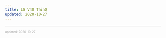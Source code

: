 ```yaml
---
title: LG V40 ThinQ
updated: 2020-10-27
---
```


---

<sup><sub><font color="#a6a6a6">updated: 2020-10-27</font></sub></sup>
